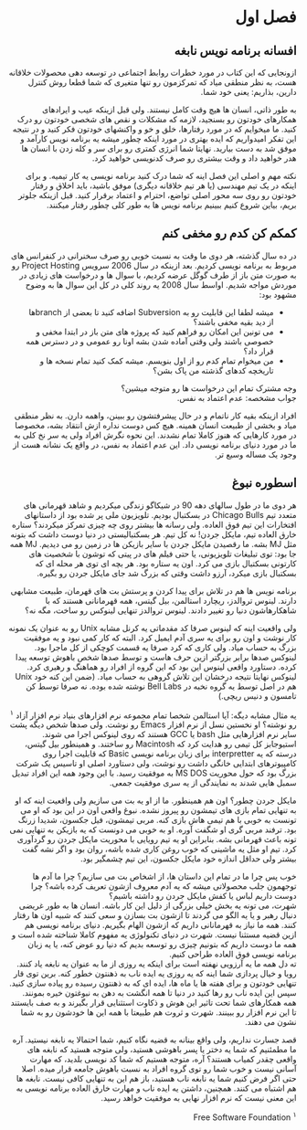 <div dir="rtl">

# فصل اول


## افسانه برنامه نویس نابغه

ازونجایی که این کتاب در مورد خطرات روابط اجتماعی در توسعه دهی محصولات خلاقانه هست، به نظر منطقی میاد که تمرکزمون رو تنها متغیری که شما قطعا روش کنترل دارین، بذاریم: یعنی خود شما. 

به طور ذاتی، انسان ها هیچ وقت کامل نیستند. ولی قبل ازینکه عیب و ایرادهای همکارهای خودتون رو بسنجید، لازمه که مشکلات و نقص های شخصی خودتون رو درک کنید. ما میخوایم که در مورد رفتارها، خلق و خو و واکنشهای خودتون فکر کنید و در نتیجه این تفکر امیدواریم که ایده بهتری در مورد اینکه چطور میشه یه برنامه نویس کارآمد و موفق شد به دست بیارید. نهایتا شما انرژی کمتری رو برای سر و کله زدن با انسان ها هدر خواهید داد و وقت بیشتری رو صرف کدنویسی خواهید کرد. 

نکته مهم و اصلی این فصل اینه که شما درک کنید برنامه نویسی یه کار تیمیه. و برای اینکه در یک تیم مهندسی (یا هر تیم خلاقانه دیگری) موفق باشید، باید اخلاق و رفتار خودتون رو روی سه محور اصلی تواضع، احترام و اعتماد برقرار کنید. 
قبل ازینکه جلوتر بریم، بیاین شروع کنیم ببینیم برنامه نویس ها به طور کلی چطور رفتار میکنند. 

## کمکم کن کدم رو مخفی کنم 
در ده سال گذشته، هر دوی ما وقت به نسبت خوبی رو صرف سخنرانی در کنفرانس های مربوط به برنامه نویسی کردیم. بعد ازینکه در سال 2006 سرویس 
Project Hosting
رو به صورت متن باز از طرف گوگل عرضه کردیم، با سوال ها و درخواست های زیادی در موردش مواجه شدیم. اواسط سال 2008 یه روند کلی در کل این سوال ها به وضوح مشهود بود: 
- میشه لطفا این قابلیت رو به Subversion اضافه کنید تا بعضی از branchها از دید بقیه مخفی باشند؟ 
- 
  می تونین این امکان رو فراهم کنید که پروژه های متن باز در ابتدا مخفی و خصوصی باشند ولی وقتی آماده شدن بشه اونا رو عمومی و در دسترس همه قرار داد؟ 
- من میخوام تمام کدم رو از اول بنویسم. میشه کمک کنید تمام نسخه ها و تاریخچه کدهای گذشته من پاک بشن؟ 

وجه مشترک تمام این درخواست ها رو متوجه میشین؟ 
<br>
جواب مشخصه: عدم اعتماد به نفس. 

افراد ازینکه بقیه کار ناتمام و در حال پیشرفتشون رو ببینن، واهمه دارن. به نظر منطقی میاد و بخشی از طبیعت انسان همینه. هیچ کس دوست نداره ازش انتقاد بشه، مخصوصا در مورد کارهایی که هنوز کاملا تمام نشدند. این نحوه نگرش افراد ولی یه سر نخ کلی به ما در مورد دنیای برنامه نویسی داد. این عدم اعتماد به نفس، در واقع یک نشانه هست از وجود یک مساله وسیع تر. 

## اسطوره نبوغ
هر دوی ما در طول سالهای دهه 90 در شیکاگو زندگی میکردیم و شاهد قهرمانی های متعدد تیم Chicago Bulls در بسکتبال بودیم. تلویزیون ملی پر شده بود از داستانهای افتخارات این تیم فوق العاده. ولی رسانه ها بیشتر روی چه چیزی تمرکز میکردند؟ ستاره خارق العاده تیم، مایکل جردن! نه کل تیم. هر بسکتبالیستی در دنیا دوست داشت که بتونه مثل MJ بشه. ما رقصیدن مایکل جردن با سایر بازیکن ها در زمین رو می دیدیم. MJ همه جا بود: توی تبلیغات تلویزیونی، یا حتی فیلم های در پیتی که توشون با شخصیت های کارتونی بسکتبال بازی می کرد. اون یه ستاره بود. هر بچه ای توی هر محله ای که بسکتبال بازی میکرد، آرزو داشت وقتی که بزرگ شد جای مایکل جردن رو بگیره. 

برنامه نویس ها هم در تلاش برای پیدا کردن و پرستش بت های قهرمان، طبیعت مشابهی دارند. لینوس تروالدز، ریچارد استالمن، بیل گیتس، همه قهرمانانی هستند که با شاهکارهاشون دنیا رو تغییر دادند. لینوس تروالدز تنهایی لینوکس رو ساخت، مگه نه؟

ولی واقعیت اینه که لینوس صرفا کد مقدماتی یه کرنل مشابه
Unix
رو به عنوان یک نمونه کار نوشت و اون رو برای یه سری آدم ایمیل کرد. البته که کار کمی نبود و یه موفقیت بزرگ به حساب میاد. ولی کاری که کرد صرفا یه قسمت کوچکی از کل ماجرا بود. لینوکس صدها برابر بزرگتر ازین حرف هاست و توسط صدها شخص باهوش توسعه پیدا کرده. دستاورد واقعی لینوس این بود که این گروه از افراد رو هماهنگ و رهبری کرد. لینوکس نهایتا نتیجه درخشان این تلاش گروهی به حساب میاد.
(ضمن این کنه خود
Unix
هم در اصل توسط یه گروه نخبه در 
Bell Labs
نوشته شده بوده. نه صرفا توسط کن تامسون و دنیس ریچی.)

یه مثال مشابه دیگه: آیا استالمن شخصا تمام مجموعه نرم افزارهای بنیاد نرم افزار آزاد 
<sup>۱</sup> 
رو نوشته؟ 
او نخستین نسل از نرم افزار 
Emacs
رو نوشت. ولی صدها شخص دیگه پشت سایر نرم افزارهایی مثل 
bash
یا 
GCC 
هستند که روی لینوکس اجرا می شوند. 
استیوجابز کل تیمی رو هدایت کرد که 
Macintosh
رو ساختند. و همینطور بیل گیتس، درسته که یه interpretter
برای زبان برنامه نویسی 
Basic
که قابلیت اجرا روی کامپیوترهای ابتدایی خانگی داشت رو نوشت، ولی دستاورد اصلی او تاسیس یک شرکت بزرگ بود که حول محوریت
MS DOS
به موفقیت رسید. با این وجود همه این افراد تبدیل سمبل هایی شدند به نمایندگی از یه سری موفقیت جمعی.

مایکل جردن چطور؟ اون هم همینطور. ما از او یه بت می سازیم ولی واقعیت اینه که او به تنهایی تمام بازی های تیمشون رو پیروز نشده. نبوغ واقعی اون در این بود که او می تونست به خوبی با هم تیمی هاش بازی کنه. مربی تیمشون، فیل جکسون، شدیدا زرنگ بود. ترفند مربی گری او شگفت آوره. او به خوبی می دونست که یه بازیکن به تنهایی نمی تونه باعث قهرمانی بشه. بنابراین او یه تیم رویایی با محوریت مایکل جردن رو گردآوری کرد. تیم او مثل یه ماشینی که خوب روغن کاری شده باشه، روان بود و اگر نشه گفت بیشتر ولی حداقل اندازه خود مایکل جکسون، این تیم چشمگیر بود. 

خوب پس چرا ما در تمام این داستان ها، از اشخاص بت می سازیم؟ چرا ما آدم ها توجهمون جلب محصولاتی میشه که یه آدم معروف ازشون تعریف کرده باشه؟ چرا دوست داریم لباس یا کفش مایکل جردن رو داشته باشیم؟‌
<br>
شهرت، می تونه یه بخش خیلی بزرگی از دلیل این کار باشه. انسان ها به طور غریضی دنبال رهبر و یا یه الگو می گردند تا ازشون بت بسازن و سعی کنند که شبیه اون ها رفتار کنند. همه ما نیاز به قهرمانانی داریم که ازشون الهام بگیریم. دنیای برنامه نویسی هم ازین قضیه مستثنا نیست. شهرت در دنیای تکنولوژی یه مفهوم کاملا شناخته شده است و همه ما دوست داریم که بتونیم چیزی رو توسعه بدیم که دنیا رو عوض کنه، یا یه زبان برنامه نویسی فوق العاده طراحی کنیم. 
<br>
ته دل همه ما یه آرزویی نهفته است برای اینکه یه روزی از ما به عنوان یه نابغه یاد کنند. رویا و خیال پردازی شما اینه که یه روزی یه ایده ناب به ذهنتون خطور کنه. برین توی قار تنهایی خودتون و برای هفته ها یا ماه ها، ایده ای که به ذهنتون رسیده رو پیاده سازی کنید. سپس این ایده ناب رو رها کنید در دنیا تا همه انگشت به دهن به نبوغتون خیره بمونند. همه همکارهای شما تحت تاثیر این هوش و ذکاوت استثنایی قرار بگیرند و به صف بایستند تا این نرم افزار رو ببینند. شهرت و ثروت هم طبیعتا با همه این ها خودشون رو به شما نشون می دهند.

قصد جسارت نداریم، ولی واقع بینانه به قضیه نگاه کنیم، شما احتمالا یه نابغه نیستید. آره ما مطمئنیم که شما یه دختر یا پسر باهوشی هستید، ولی متوجه هستید که نابغه های واقعی چقدر کمیاب هستند؟ آره، متوجه هستیم که شما کد نویسی بلدید، که مهارت آسانی نیست و خوب شما رو توی گروه افراد به نسبت باهوش جامعه قرار میده. اصلا حتی اگر فرض کنیم شما یه نابغه ناب هستید،‌ باز هم این به تنهایی کافی نیست. نابغه ها هم اشتباه می کنند. همچنین، داشتن یه ایده ناب و مهارت خارق العاده برنامه نویسی به این معنی نیست که نرم افزار نهایی به موفقیت خواهد رسید.



<sup>۱</sup> Free Software Foundation
</div>

